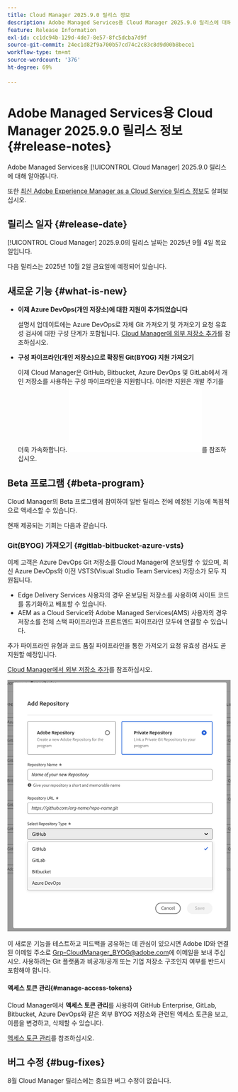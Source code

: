 ```yaml
---
title: Cloud Manager 2025.9.0 릴리스 정보
description: Adobe Managed Services용 Cloud Manager 2025.9.0 릴리스에 대해 알아봅니다.
feature: Release Information
exl-id: cc1dc94b-129d-4de7-8e57-8fc5dcba7d9f
source-git-commit: 24ec1d82f9a700b57cd74c2c83c8d9d00b8bece1
workflow-type: tm+mt
source-wordcount: '376'
ht-degree: 69%

---
```


# Adobe Managed Services용 Cloud Manager 2025.9.0 릴리스 정보 {#release-notes}

<!-- RELEASE WIKI  https://wiki.corp.adobe.com/display/DMSArchitecture/Cloud+Manager+2025.04.0+Release -->

Adobe Managed Services용 [!UICONTROL Cloud Manager] 2025.9.0 릴리스에 대해 알아봅니다.

또한 [최신 Adobe Experience Manager as a Cloud Service 릴리스 정보](https://experienceleague.adobe.com/ko/docs/experience-manager-cloud-service/content/release-notes/home)도 살펴보십시오.

## 릴리스 일자 {#release-date}

[!UICONTROL Cloud Manager] 2025.9.0의 릴리스 날짜는 2025년 9월 4일 목요일입니다.

<!-- There are no significant new features or bug fixes in the May Cloud Manager release. -->

다음 릴리스는 2025년 10월 2일 금요일에 예정되어 있습니다.

<!-- SAVE FOR FUTURE POSSIBLE USE There are no significant new features or bug fixes in the May Cloud Manager release. -->


## 새로운 기능 {#what-is-new}

* **이제 Azure DevOps(개인 저장소)에 대한 지원이 추가되었습니다**

  설명서 업데이트에는 Azure DevOps로 자체 Git 가져오기 및 가져오기 요청 유효성 검사에 대한 구성 단계가 포함됩니다. [Cloud Manager에 외부 저장소 추가](/help/managing-code/external-repositories.md)를 참조하십시오.

* **구성 파이프라인(개인 저장소)으로 확장된 Git(BYOG) 지원 가져오기**

  이제 Cloud Manager은 GitHub, Bitbucket, Azure DevOps 및 GitLab에서 개인 저장소를 사용하는 구성 파이프라인을 지원합니다. 이러한 지원은 개발 주기를 더욱 가속화합니다. ![개인 저장소에 대한 가져오기 요청 검사](/help/managing-code/github-check-config.md)를 참조하십시오.

## Beta 프로그램 {#beta-program}

Cloud Manager의 Beta 프로그램에 참여하여 일반 릴리스 전에 예정된 기능에 독점적으로 액세스할 수 있습니다.

현재 제공되는 기회는 다음과 같습니다.


### Git(BYOG) 가져오기 {#gitlab-bitbucket-azure-vsts}

<!-- BOTH CS & AMS -->

이제 고객은 Azure DevOps Git 저장소를 Cloud Manager에 온보딩할 수 있으며, 최신 Azure DevOps와 이전 VSTS(Visual Studio Team Services) 저장소가 모두 지원됩니다.

* Edge Delivery Services 사용자의 경우 온보딩된 저장소를 사용하여 사이트 코드를 동기화하고 배포할 수 있습니다.
* AEM as a Cloud Service와 Adobe Managed Services(AMS) 사용자의 경우 저장소를 전체 스택 파이프라인과 프론트엔드 파이프라인 모두에 연결할 수 있습니다.

추가 파이프라인 유형과 코드 품질 파이프라인을 통한 가져오기 요청 유효성 검사도 곧 지원할 예정입니다.

[Cloud Manager에서 외부 저장소 추가](/help/managing-code/external-repositories.md)를 참조하십시오.

![저장소 추가 대화 상자](/help/release-notes/assets/azure-repo.png)

이 새로운 기능을 테스트하고 피드백을 공유하는 데 관심이 있으시면 Adobe ID와 연결된 이메일 주소로 [Grp-CloudManager_BYOG@adobe.com](mailto:grp-cloudmanager_byog@adobe.com)에 이메일을 보내 주십시오. 사용하려는 Git 플랫폼과 비공개/공개 또는 기업 저장소 구조인지 여부를 반드시 포함해야 합니다.

#### 액세스 토큰 관리{#manage-access-tokens}

Cloud Manager에서 **액세스 토큰 관리**&#x200B;를 사용하여 GitHub Enterprise, GitLab, Bitbucket, Azure DevOps와 같은 외부 BYOG 저장소와 관련된 액세스 토큰을 보고, 이름을 변경하고, 삭제할 수 있습니다.

[액세스 토큰 관리](/help/managing-code/manage-access-tokens.md)를 참조하십시오.

<!-- If you are interested in testing this new feature and sharing your feedback, send an email to [Grp-CloudManager_BYOG@adobe.com](mailto:grp-cloudmanager_byog@adobe.com) from your email address associated with your Adobe ID. -->

## 버그 수정 {#bug-fixes}

8월 Cloud Manager 릴리스에는 중요한 버그 수정이 없습니다.

<!--
Known Issues {#known-issues}

* A -->
